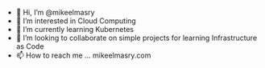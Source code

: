 - 👋 Hi, I’m @mikeelmasry
- 👀 I’m interested in Cloud Computing
- 🌱 I’m currently learning Kubernetes
- 💞️ I’m looking to collaborate on simple projects for learning Infrastructure as Code
- 📫 How to reach me ... mikeelmasry.com

<!---
mikeelmasry/mikeelmasry is a ✨ special ✨ repository because its `README.md` (this file) appears on your GitHub profile.
You can click the Preview link to take a look at your changes.
--->
